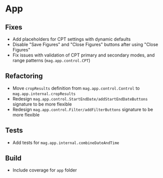 # App

## Fixes

- Add placeholders for CPT settings with dynamic defaults
- Disable "Save Figures" and "Close Figures" buttons after using "Close Figures"
- Fix issues with validation of CPT primary and secondary modes, and range patterns (`mag.app.control.CPT`)

## Refactoring

- Move `cropResults` definition from `mag.app.control.Control` to `mag.app.internal.cropResults`
- Redesign `mag.app.control.StartEndDate/addStartEndDateButtons` signature to be more flexible
- Redesign `mag.app.control.Filter/addFilterButtons` signature to be more flexible

## Tests

- Add tests for `mag.app.internal.combineDateAndTime`

## Build

- Include coverage for `app` folder
